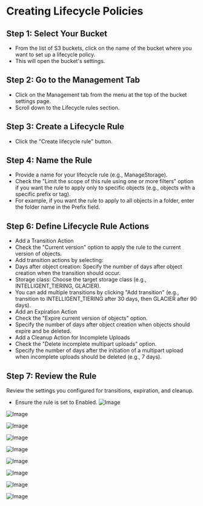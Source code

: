 # Creating Lifecycle Policies
## Step 1: Select Your Bucket
* From the list of S3 buckets, click on the name of the bucket where you want to set up a lifecycle policy.
* This will open the bucket's settings.
## Step 2: Go to the Management Tab
* Click on the Management tab from the menu at the top of the bucket settings page.
* Scroll down to the Lifecycle rules section.
## Step 3: Create a Lifecycle Rule
* Click the "Create lifecycle rule" button.
## Step 4: Name the Rule
* Provide a name for your lifecycle rule (e.g., ManageStorage).
* Check the "Limit the scope of this rule using one or more filters" option if you want the rule to apply only to specific objects (e.g., objects with a specific prefix or tag).
* For example, if you want the rule to apply to all objects in a folder, enter the folder name in the Prefix field.
## Step 6: Define Lifecycle Rule Actions
* Add a Transition Action
* Check the "Current version" option to apply the rule to the current version of objects.
* Add transition actions by selecting:
* Days after object creation: Specify the number of days after object creation when the transition should occur.
* Storage class: Choose the target storage class (e.g., INTELLIGENT_TIERING, GLACIER).
* You can add multiple transitions by clicking "Add transition" (e.g., transition to INTELLIGENT_TIERING after 30 days, then GLACIER after 90 days).
* Add an Expiration Action
* Check the "Expire current version of objects" option.
* Specify the number of days after object creation when objects should expire and be deleted.
* Add a Cleanup Action for Incomplete Uploads
* Check the "Delete incomplete multipart uploads" option.
* Specify the number of days after the initiation of a multipart upload when incomplete uploads should be deleted (e.g., 7 days).
## Step 7: Review the Rule
 Review the settings you configured for transitions, expiration, and cleanup.
* Ensure the rule is set to Enabled.
![Image](https://github.com/user-attachments/assets/864bcb70-4604-4566-aa24-e493430d8b5d)

![Image](https://github.com/user-attachments/assets/78cd9872-e61d-4de5-a0cc-889feb3b933e)

![Image](https://github.com/user-attachments/assets/509efa0e-2fbb-4484-b834-48207b88dc83)

![Image](https://github.com/user-attachments/assets/b1c8d7ab-ccff-4e5b-8b00-c17f9af9aa25)

![Image](https://github.com/user-attachments/assets/6e9308ce-2c5c-427e-99c7-db926d8c404e)

![Image](https://github.com/user-attachments/assets/ed9162a6-fcf7-4034-a761-f8863cc189f2)

![Image](https://github.com/user-attachments/assets/7b6b8699-358c-4e20-a2c8-d52a7ec9fd0f)

![Image](https://github.com/user-attachments/assets/543ff2ed-97a4-4c87-8e0e-2829e7d9d252)

![Image](https://github.com/user-attachments/assets/75280d5f-937d-428e-bc4b-908c01920362)
